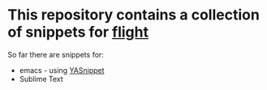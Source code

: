 # This repository contains a collection of snippets for [flight](https://github.com/flightjs/flight)
So far there are snippets for:
* emacs - using [YASnippet](https://github.com/capitaomorte/yasnippet)
* Sublime Text
